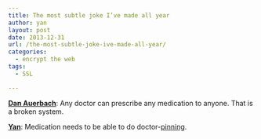 ```yaml
---
title: The most subtle joke I’ve made all year
author: yan
layout: post
date: 2013-12-31
url: /the-most-subtle-joke-ive-made-all-year/
categories:
  - encrypt the web
tags:
  - SSL

---
```

<p class="js-tweet-text tweet-text">
  <strong><a href="https://twitter.com/shefferstroke">Dan Auerbach</a></strong>: Any doctor can prescribe any medication to anyone. That is a broken system.
</p>

<p class="js-tweet-text tweet-text">
  <a href="https://twitter.com/bcrypt"><strong>Yan</strong></a>: Medication needs to be able to do doctor-<a href="https://www.owasp.org/index.php/Certificate_and_Public_Key_Pinning">pinning</a>.
</p>
